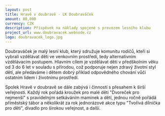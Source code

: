 ```yaml
---
layout: post
title: Hravě v doubravě - LK Doubraváček
amount: 80,000
currency: CZK
description: Příspěvek na náklady spojené s provozem lesního klubu
project_url: www.doubravacek.webnode.cz
logo: doubravacek_logo.jpg
---
```

Doubraváček je malý lesní klub, který sdružuje komunitu rodičů, kteří si vybrali vzdělávat děti ve venkovním prostředí, tedy alternativním vzdělávacím postupem. Hlavním cílem je vzdělávat děti v předškolním věku od 3 do 6 let v souladu
s přírodou, což podporuje nejen zdravý životní styl dětí, ale předáváme i dětem dobrý příklad odpovědného chování vůči ostatním lidem i životnímu prostředí.

Spolek Hravě v doubravě se dále zabývá i činností s přesahem k širší veřejnosti. Každý rok pořádá kroužek pro malé děti "Dvoreček pro nejmenší" s pravidelným setkáváním maminek a dětí, jednou ročně pořádá příměstský tábor a několikrát za rok
jednorázové akce typu "Tvořivá dílnička pro děti", divadlo pro širokou veřejnost, a další.
